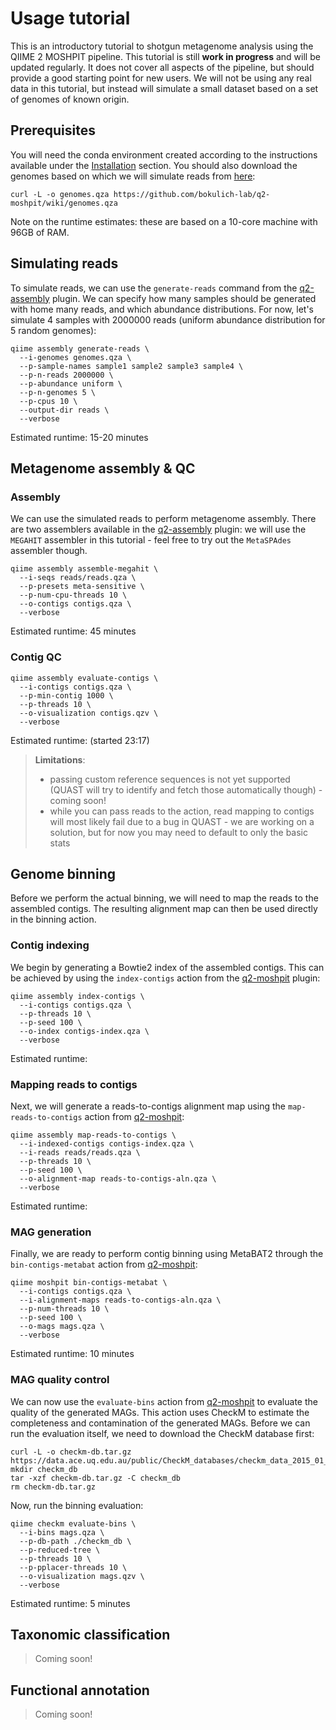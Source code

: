 # Usage tutorial
This is an introductory tutorial to shotgun metagenome analysis using the QIIME 2 MOSHPIT pipeline. 
This tutorial is still **work in progress** and will be updated regularly. It does not cover all aspects of the pipeline, 
but should provide a good starting point for new users. We will not be using any real data in this tutorial, but instead 
will simulate a small dataset based on a set of genomes of known origin.

## Prerequisites
You will need the conda environment created according to the instructions available under the [Installation](../Home#installation) section.
You should also download the genomes based on which we will simulate reads from [here](https://github.com/bokulich-lab/q2-moshpit/wiki/genomes.qza):

```shell
curl -L -o genomes.qza https://github.com/bokulich-lab/q2-moshpit/wiki/genomes.qza
```

Note on the runtime estimates: these are based on a 10-core machine with 96GB of RAM.

## Simulating reads
To simulate reads, we can use the `generate-reads` command from the [q2-assembly](https://github.com/bokulich-lab/q2-assembly) plugin. 
We can specify how many samples should be generated with home many reads, and which abundance distributions. 
For now, let's simulate 4 samples with 2000000 reads (uniform abundance distribution for 5 random genomes):
```shell
qiime assembly generate-reads \
  --i-genomes genomes.qza \
  --p-sample-names sample1 sample2 sample3 sample4 \
  --p-n-reads 2000000 \
  --p-abundance uniform \
  --p-n-genomes 5 \
  --p-cpus 10 \
  --output-dir reads \
  --verbose
```
Estimated runtime: 15-20 minutes

## Metagenome assembly & QC
### Assembly
We can use the simulated reads to perform metagenome assembly. There are two assemblers available in the [q2-assembly](https://github.com/bokulich-lab/q2-assembly)
plugin: we will use the `MEGAHIT` assembler in this tutorial - feel free to try out the `MetaSPAdes` assembler though.
```shell
qiime assembly assemble-megahit \
  --i-seqs reads/reads.qza \
  --p-presets meta-sensitive \
  --p-num-cpu-threads 10 \
  --o-contigs contigs.qza \
  --verbose
```
Estimated runtime: 45 minutes

### Contig QC
```shell
qiime assembly evaluate-contigs \
  --i-contigs contigs.qza \
  --p-min-contig 1000 \
  --p-threads 10 \
  --o-visualization contigs.qzv \
  --verbose
```
Estimated runtime: (started 23:17)

> **Limitations**:
> - passing custom reference sequences is not yet supported (QUAST will try to identify and fetch those automatically though) - coming soon!
> - while you can pass reads to the action, read mapping to contigs will most likely fail due to a bug in QUAST - we are working on a solution, but for now you may need to default to only the basic stats

## Genome binning
Before we perform the actual binning, we will need to map the reads to the 
assembled contigs. The resulting alignment map can then be used directly in 
the binning action.

### Contig indexing
We begin by generating a Bowtie2 index of the assembled contigs. This can be 
achieved by using the `index-contigs` action from the [q2-moshpit](https://github.com/bokulich-lab/q2-moshpit) 
plugin:
```shell
qiime assembly index-contigs \
  --i-contigs contigs.qza \
  --p-threads 10 \
  --p-seed 100 \
  --o-index contigs-index.qza \
  --verbose
```
Estimated runtime: 

### Mapping reads to contigs
Next, we will generate a reads-to-contigs alignment map using the `map-reads-to-contigs` action from 
[q2-moshpit](https://github.com/bokulich-lab/q2-moshpit):
```shell
qiime assembly map-reads-to-contigs \
  --i-indexed-contigs contigs-index.qza \
  --i-reads reads/reads.qza \
  --p-threads 10 \
  --p-seed 100 \
  --o-alignment-map reads-to-contigs-aln.qza \
  --verbose
```
Estimated runtime: 

### MAG generation
Finally, we are ready to perform contig binning using MetaBAT2 through the `bin-contigs-metabat` action from 
[q2-moshpit](https://github.com/bokulich-lab/q2-moshpit):
```shell
qiime moshpit bin-contigs-metabat \
  --i-contigs contigs.qza \
  --i-alignment-maps reads-to-contigs-aln.qza \
  --p-num-threads 10 \
  --p-seed 100 \
  --o-mags mags.qza \
  --verbose
```
Estimated runtime: 10 minutes

### MAG quality control
We can now use the `evaluate-bins` action from [q2-moshpit](https://github.com/bokulich-lab/q2-moshpit) to evaluate 
the quality of the generated MAGs. This action uses CheckM to estimate the completeness and contamination of the 
generated MAGs. Before we can run the evaluation itself, we need to download the CheckM database first:
```shell
curl -L -o checkm-db.tar.gz https://data.ace.uq.edu.au/public/CheckM_databases/checkm_data_2015_01_16.tar.gz
mkdir checkm_db
tar -xzf checkm-db.tar.gz -C checkm_db
rm checkm-db.tar.gz
```
Now, run the binning evaluation:
```shell
qiime checkm evaluate-bins \
  --i-bins mags.qza \
  --p-db-path ./checkm_db \
  --p-reduced-tree \
  --p-threads 10 \
  --p-pplacer-threads 10 \
  --o-visualization mags.qzv \
  --verbose
```
Estimated runtime: 5 minutes

## Taxonomic classification
> Coming soon!

## Functional annotation
> Coming soon!
